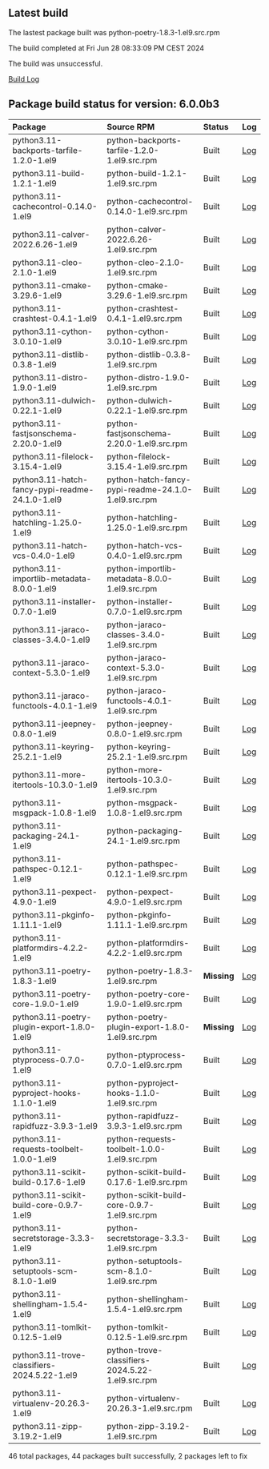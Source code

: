 ## Latest build
The lastest package built was python-poetry-1.8.3-1.el9.src.rpm

The build completed at Fri Jun 28 08:33:09 PM CEST 2024

The build was unsuccessful.

[Build Log](logs/python-poetry-1.8.3-1.el9.src.rpm.log)
## Package build status for version: 6.0.0b3
Package | Source RPM | Status | Log
:--- | :--- | :--- | :---
python3.11-backports-tarfile-1.2.0-1.el9 | python-backports-tarfile-1.2.0-1.el9.src.rpm | Built | [Log](logs/python-backports-tarfile-1.2.0-1.el9.src.rpm.log)
python3.11-build-1.2.1-1.el9 | python-build-1.2.1-1.el9.src.rpm | Built | [Log](logs/python-build-1.2.1-1.el9.src.rpm.log)
python3.11-cachecontrol-0.14.0-1.el9 | python-cachecontrol-0.14.0-1.el9.src.rpm | Built | [Log](logs/python-cachecontrol-0.14.0-1.el9.src.rpm.log)
python3.11-calver-2022.6.26-1.el9 | python-calver-2022.6.26-1.el9.src.rpm | Built | [Log](logs/python-calver-2022.6.26-1.el9.src.rpm.log)
python3.11-cleo-2.1.0-1.el9 | python-cleo-2.1.0-1.el9.src.rpm | Built | [Log](logs/python-cleo-2.1.0-1.el9.src.rpm.log)
python3.11-cmake-3.29.6-1.el9 | python-cmake-3.29.6-1.el9.src.rpm | Built | [Log](logs/python-cmake-3.29.6-1.el9.src.rpm.log)
python3.11-crashtest-0.4.1-1.el9 | python-crashtest-0.4.1-1.el9.src.rpm | Built | [Log](logs/python-crashtest-0.4.1-1.el9.src.rpm.log)
python3.11-cython-3.0.10-1.el9 | python-cython-3.0.10-1.el9.src.rpm | Built | [Log](logs/python-cython-3.0.10-1.el9.src.rpm.log)
python3.11-distlib-0.3.8-1.el9 | python-distlib-0.3.8-1.el9.src.rpm | Built | [Log](logs/python-distlib-0.3.8-1.el9.src.rpm.log)
python3.11-distro-1.9.0-1.el9 | python-distro-1.9.0-1.el9.src.rpm | Built | [Log](logs/python-distro-1.9.0-1.el9.src.rpm.log)
python3.11-dulwich-0.22.1-1.el9 | python-dulwich-0.22.1-1.el9.src.rpm | Built | [Log](logs/python-dulwich-0.22.1-1.el9.src.rpm.log)
python3.11-fastjsonschema-2.20.0-1.el9 | python-fastjsonschema-2.20.0-1.el9.src.rpm | Built | [Log](logs/python-fastjsonschema-2.20.0-1.el9.src.rpm.log)
python3.11-filelock-3.15.4-1.el9 | python-filelock-3.15.4-1.el9.src.rpm | Built | [Log](logs/python-filelock-3.15.4-1.el9.src.rpm.log)
python3.11-hatch-fancy-pypi-readme-24.1.0-1.el9 | python-hatch-fancy-pypi-readme-24.1.0-1.el9.src.rpm | Built | [Log](logs/python-hatch-fancy-pypi-readme-24.1.0-1.el9.src.rpm.log)
python3.11-hatchling-1.25.0-1.el9 | python-hatchling-1.25.0-1.el9.src.rpm | Built | [Log](logs/python-hatchling-1.25.0-1.el9.src.rpm.log)
python3.11-hatch-vcs-0.4.0-1.el9 | python-hatch-vcs-0.4.0-1.el9.src.rpm | Built | [Log](logs/python-hatch-vcs-0.4.0-1.el9.src.rpm.log)
python3.11-importlib-metadata-8.0.0-1.el9 | python-importlib-metadata-8.0.0-1.el9.src.rpm | Built | [Log](logs/python-importlib-metadata-8.0.0-1.el9.src.rpm.log)
python3.11-installer-0.7.0-1.el9 | python-installer-0.7.0-1.el9.src.rpm | Built | [Log](logs/python-installer-0.7.0-1.el9.src.rpm.log)
python3.11-jaraco-classes-3.4.0-1.el9 | python-jaraco-classes-3.4.0-1.el9.src.rpm | Built | [Log](logs/python-jaraco-classes-3.4.0-1.el9.src.rpm.log)
python3.11-jaraco-context-5.3.0-1.el9 | python-jaraco-context-5.3.0-1.el9.src.rpm | Built | [Log](logs/python-jaraco-context-5.3.0-1.el9.src.rpm.log)
python3.11-jaraco-functools-4.0.1-1.el9 | python-jaraco-functools-4.0.1-1.el9.src.rpm | Built | [Log](logs/python-jaraco-functools-4.0.1-1.el9.src.rpm.log)
python3.11-jeepney-0.8.0-1.el9 | python-jeepney-0.8.0-1.el9.src.rpm | Built | [Log](logs/python-jeepney-0.8.0-1.el9.src.rpm.log)
python3.11-keyring-25.2.1-1.el9 | python-keyring-25.2.1-1.el9.src.rpm | Built | [Log](logs/python-keyring-25.2.1-1.el9.src.rpm.log)
python3.11-more-itertools-10.3.0-1.el9 | python-more-itertools-10.3.0-1.el9.src.rpm | Built | [Log](logs/python-more-itertools-10.3.0-1.el9.src.rpm.log)
python3.11-msgpack-1.0.8-1.el9 | python-msgpack-1.0.8-1.el9.src.rpm | Built | [Log](logs/python-msgpack-1.0.8-1.el9.src.rpm.log)
python3.11-packaging-24.1-1.el9 | python-packaging-24.1-1.el9.src.rpm | Built | [Log](logs/python-packaging-24.1-1.el9.src.rpm.log)
python3.11-pathspec-0.12.1-1.el9 | python-pathspec-0.12.1-1.el9.src.rpm | Built | [Log](logs/python-pathspec-0.12.1-1.el9.src.rpm.log)
python3.11-pexpect-4.9.0-1.el9 | python-pexpect-4.9.0-1.el9.src.rpm | Built | [Log](logs/python-pexpect-4.9.0-1.el9.src.rpm.log)
python3.11-pkginfo-1.11.1-1.el9 | python-pkginfo-1.11.1-1.el9.src.rpm | Built | [Log](logs/python-pkginfo-1.11.1-1.el9.src.rpm.log)
python3.11-platformdirs-4.2.2-1.el9 | python-platformdirs-4.2.2-1.el9.src.rpm | Built | [Log](logs/python-platformdirs-4.2.2-1.el9.src.rpm.log)
python3.11-poetry-1.8.3-1.el9 | python-poetry-1.8.3-1.el9.src.rpm | **Missing** | [Log](logs/python-poetry-1.8.3-1.el9.src.rpm.log)
python3.11-poetry-core-1.9.0-1.el9 | python-poetry-core-1.9.0-1.el9.src.rpm | Built | [Log](logs/python-poetry-core-1.9.0-1.el9.src.rpm.log)
python3.11-poetry-plugin-export-1.8.0-1.el9 | python-poetry-plugin-export-1.8.0-1.el9.src.rpm | **Missing** | [Log](logs/python-poetry-plugin-export-1.8.0-1.el9.src.rpm.log)
python3.11-ptyprocess-0.7.0-1.el9 | python-ptyprocess-0.7.0-1.el9.src.rpm | Built | [Log](logs/python-ptyprocess-0.7.0-1.el9.src.rpm.log)
python3.11-pyproject-hooks-1.1.0-1.el9 | python-pyproject-hooks-1.1.0-1.el9.src.rpm | Built | [Log](logs/python-pyproject-hooks-1.1.0-1.el9.src.rpm.log)
python3.11-rapidfuzz-3.9.3-1.el9 | python-rapidfuzz-3.9.3-1.el9.src.rpm | Built | [Log](logs/python-rapidfuzz-3.9.3-1.el9.src.rpm.log)
python3.11-requests-toolbelt-1.0.0-1.el9 | python-requests-toolbelt-1.0.0-1.el9.src.rpm | Built | [Log](logs/python-requests-toolbelt-1.0.0-1.el9.src.rpm.log)
python3.11-scikit-build-0.17.6-1.el9 | python-scikit-build-0.17.6-1.el9.src.rpm | Built | [Log](logs/python-scikit-build-0.17.6-1.el9.src.rpm.log)
python3.11-scikit-build-core-0.9.7-1.el9 | python-scikit-build-core-0.9.7-1.el9.src.rpm | Built | [Log](logs/python-scikit-build-core-0.9.7-1.el9.src.rpm.log)
python3.11-secretstorage-3.3.3-1.el9 | python-secretstorage-3.3.3-1.el9.src.rpm | Built | [Log](logs/python-secretstorage-3.3.3-1.el9.src.rpm.log)
python3.11-setuptools-scm-8.1.0-1.el9 | python-setuptools-scm-8.1.0-1.el9.src.rpm | Built | [Log](logs/python-setuptools-scm-8.1.0-1.el9.src.rpm.log)
python3.11-shellingham-1.5.4-1.el9 | python-shellingham-1.5.4-1.el9.src.rpm | Built | [Log](logs/python-shellingham-1.5.4-1.el9.src.rpm.log)
python3.11-tomlkit-0.12.5-1.el9 | python-tomlkit-0.12.5-1.el9.src.rpm | Built | [Log](logs/python-tomlkit-0.12.5-1.el9.src.rpm.log)
python3.11-trove-classifiers-2024.5.22-1.el9 | python-trove-classifiers-2024.5.22-1.el9.src.rpm | Built | [Log](logs/python-trove-classifiers-2024.5.22-1.el9.src.rpm.log)
python3.11-virtualenv-20.26.3-1.el9 | python-virtualenv-20.26.3-1.el9.src.rpm | Built | [Log](logs/python-virtualenv-20.26.3-1.el9.src.rpm.log)
python3.11-zipp-3.19.2-1.el9 | python-zipp-3.19.2-1.el9.src.rpm | Built | [Log](logs/python-zipp-3.19.2-1.el9.src.rpm.log)

46 total packages, 44 packages built successfully, 2 packages left to fix
